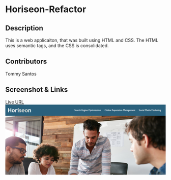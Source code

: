 # Horiseon-Refactor

## Description
This is a web applicaiton, that was built using HTML and CSS. The HTML uses semantic tags, and the CSS is consolidated.

## Contributors
Tommy Santos

## Screenshot & Links

[Live URL](https://liltmac2315.github.io/Horiseon-Refactor/)
![screenshot of the site](./assets/webiste-hw1.png)
